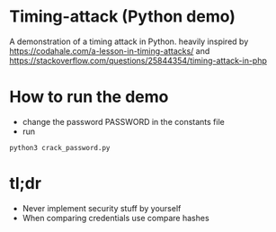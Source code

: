 # Timing-attack (Python demo)
A demonstration of a timing attack in Python. heavily inspired by https://codahale.com/a-lesson-in-timing-attacks/ and https://stackoverflow.com/questions/25844354/timing-attack-in-php

# How to run the demo
* change the password PASSWORD in the constants file
* run
```
python3 crack_password.py
```

# tl;dr
* Never implement security stuff by yourself 
* When comparing credentials use compare hashes
